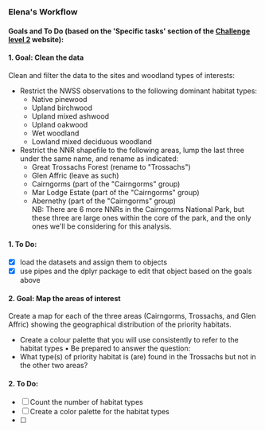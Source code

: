### Elena's Workflow  

#### Goals and To Do (based on the 'Specific tasks' section of the [Challenge level 2](https://ourcodingclub.github.io/DL/challenge2.html) website):  
#### 1. Goal: Clean the data  
Clean and filter the data to the sites and woodland types of interests:  
- Restrict the NWSS observations to the following dominant habitat types:  
    - Native pinewood  
    - Upland birchwood  
    - Upland mixed ashwood  
    - Upland oakwood  
    - Wet woodland  
    - Lowland mixed deciduous woodland  
- Restrict the NNR shapefile to the following areas, lump the last three under the same name, and rename as indicated:  
    - Great Trossachs Forest (rename to "Trossachs")  
    - Glen Affric (leave as such)  
    - Cairngorms (part of the "Cairngorms" group)  
    - Mar Lodge Estate (part of the "Cairngorms" group)  
    - Abernethy (part of the "Cairngorms" group)  
NB: There are 6 more NNRs in the Cairngorms National Park, but these three are large ones within the core of the park, and the only ones we'll be considering for this analysis.
#### 1. To Do:   
- [x] load the datasets and assign them to objects   
- [x] use pipes and the dplyr package to edit that object based on the goals above   
#### 2. Goal: Map the areas of interest
Create a map for each of the three areas (Cairngorms, Trossachs, and Glen Affric) showing the geographical distribution of the priority habitats.
- Create a colour palette that you will use consistently to refer to the habitat types
•	Be prepared to answer the question:
- What type(s) of priority habitat is (are) found in the Trossachs but not in the other two areas?
#### 2. To Do:
- [ ] Count the number of habitat types
- [ ] Create a color palette for the habitat types
- [ ] 
